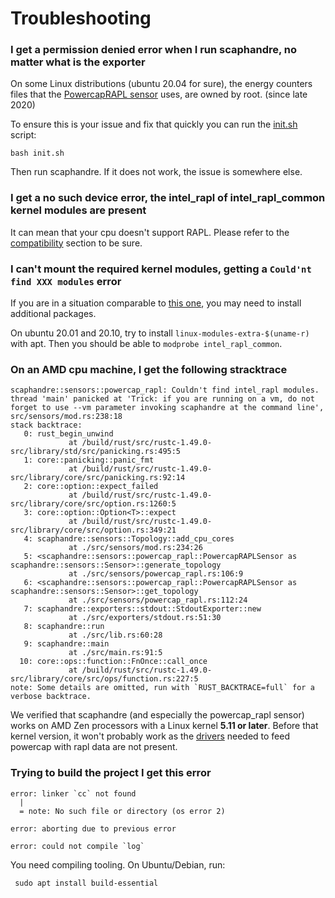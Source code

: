 # Troubleshooting

### I get a **permission denied** error when I run scaphandre, no matter what is the exporter

On some Linux distributions (ubuntu 20.04 for sure), the energy counters files that the [PowercapRAPL sensor](references/sensor-powercap_rapl.md) uses, are owned by root. (since late 2020)

To ensure this is your issue and fix that quickly you can run the [init.sh](https://raw.githubusercontent.com/hubblo-org/scaphandre/main/init.sh) script:

    bash init.sh

Then run scaphandre. If it does not work, the issue is somewhere else.

### I get a **no such device** error, the intel_rapl of intel_rapl_common kernel modules are present

It can mean that your cpu doesn't support RAPL. Please refer to the [compatibility](compatibility.md) section to be sure.

### I can't mount the required kernel modules, getting a `Could'nt find XXX modules` error

If you are in a situation comparable to [this one](https://github.com/hubblo-org/scaphandre/issues/59), you may need to install additional packages.

On ubuntu 20.01 and 20.10, try to install `linux-modules-extra-$(uname-r)` with apt. Then you should be able to `modprobe intel_rapl_common`.

### On an AMD cpu machine, I get the following stracktrace

    scaphandre::sensors::powercap_rapl: Couldn't find intel_rapl modules.
    thread 'main' panicked at 'Trick: if you are running on a vm, do not forget to use --vm parameter invoking scaphandre at the command line', src/sensors/mod.rs:238:18
    stack backtrace:
       0: rust_begin_unwind
                 at /build/rust/src/rustc-1.49.0-src/library/std/src/panicking.rs:495:5
       1: core::panicking::panic_fmt
                 at /build/rust/src/rustc-1.49.0-src/library/core/src/panicking.rs:92:14
       2: core::option::expect_failed
                 at /build/rust/src/rustc-1.49.0-src/library/core/src/option.rs:1260:5
       3: core::option::Option<T>::expect
                 at /build/rust/src/rustc-1.49.0-src/library/core/src/option.rs:349:21
       4: scaphandre::sensors::Topology::add_cpu_cores
                 at ./src/sensors/mod.rs:234:26
       5: <scaphandre::sensors::powercap_rapl::PowercapRAPLSensor as scaphandre::sensors::Sensor>::generate_topology
                 at ./src/sensors/powercap_rapl.rs:106:9
       6: <scaphandre::sensors::powercap_rapl::PowercapRAPLSensor as scaphandre::sensors::Sensor>::get_topology
                 at ./src/sensors/powercap_rapl.rs:112:24
       7: scaphandre::exporters::stdout::StdoutExporter::new
                 at ./src/exporters/stdout.rs:51:30
       8: scaphandre::run
                 at ./src/lib.rs:60:28
       9: scaphandre::main
                 at ./src/main.rs:91:5
      10: core::ops::function::FnOnce::call_once
                 at /build/rust/src/rustc-1.49.0-src/library/core/src/ops/function.rs:227:5
    note: Some details are omitted, run with `RUST_BACKTRACE=full` for a verbose backtrace.

We verified that scaphandre (and especially the powercap_rapl sensor) works on AMD Zen processors with a Linux kernel **5.11 or later**. Before that kernel version, it won't probably work as the [drivers](https://www.phoronix.com/scan.php?page=news_item&px=AMD-Zen-PowerCap-RAPL-5.11) needed to feed powercap with rapl data are not present.

### Trying to build the project I get this error

    error: linker `cc` not found
      |
      = note: No such file or directory (os error 2)

    error: aborting due to previous error

    error: could not compile `log`

You need compiling tooling. On Ubuntu/Debian, run:

     sudo apt install build-essential
